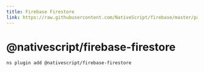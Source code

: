 ```yaml
---
title: Firebase Firestore
link: https://raw.githubusercontent.com/NativeScript/firebase/master/packages/firebase-firestore/README.md
---
```


# @nativescript/firebase-firestore

```cli
ns plugin add @nativescript/firebase-firestore
```
